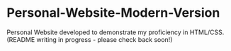 # Personal-Website-Modern-Version
Personal Website developed to demonstrate my proficiency in HTML/CSS.
(README writing in progress - please check back soon!)
